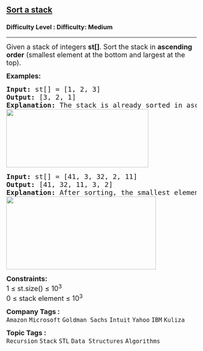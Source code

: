 <h2><a href="https://www.geeksforgeeks.org/problems/sort-a-stack/1">Sort a stack</a></h2><h3>Difficulty Level : Difficulty: Medium</h3><hr><div class="problems_problem_content__Xm_eO"><p><span style="font-size: 18px;">Given a stack of integers <strong>st[]</strong>. Sort the stack in <strong>ascending order</strong> (smallest element at the bottom and largest at the top).</span></p>
<p><span style="font-size: 18px;"><strong>Examples:</strong></span></p>
<pre><span style="font-size: 18px;"><strong>Input: </strong>st[] = [1, 2, 3]<strong><br>Output: </strong>[3, 2, 1]<strong><br>Explanation: </strong>The stack is already sorted in ascending order.<br><strong><img src="https://media.geeksforgeeks.org/img-practice/prod/addEditProblem/911853/Web/Other/blobid2_1758086056.jpg" width="376" height="154"></strong></span></pre>
<pre><span style="font-size: 18px;"><strong>Input: </strong>st[] = [41, 3, 32, 2, 11]<strong><br>Output: </strong>[41, 32, 11, 3, 2]<strong><br>Explanation: </strong>After sorting, the smallest element (2) is at the bottom and the largest element (41) is at the top.<br><img src="https://media.geeksforgeeks.org/img-practice/prod/addEditProblem/911853/Web/Other/blobid1_1758085973.jpg" width="396" height="193"><br></span></pre>
<p><span style="font-size: 18px;"><strong>Constraints:</strong><br>1 ≤ st.size() ≤ 10<sup>3<br></sup>0 ≤ stack element ≤ 10<sup>3</sup></span></p></div><p><span style=font-size:18px><strong>Company Tags : </strong><br><code>Amazon</code>&nbsp;<code>Microsoft</code>&nbsp;<code>Goldman Sachs</code>&nbsp;<code>Intuit</code>&nbsp;<code>Yahoo</code>&nbsp;<code>IBM</code>&nbsp;<code>Kuliza</code>&nbsp;<br><p><span style=font-size:18px><strong>Topic Tags : </strong><br><code>Recursion</code>&nbsp;<code>Stack</code>&nbsp;<code>STL</code>&nbsp;<code>Data Structures</code>&nbsp;<code>Algorithms</code>&nbsp;